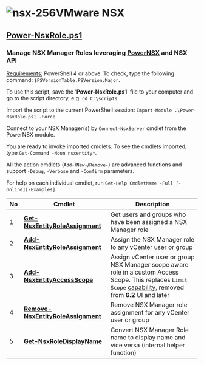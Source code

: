 # ![nsx-256](https://user-images.githubusercontent.com/6964549/49496838-920a3180-f86f-11e8-8c02-c924493b87dc.png)VMware NSX

## [Power-NsxRole.ps1](https://github.com/rgel/PowerCLi/blob/master/NSX/Power-NsxRole.ps1)

### Manage NSX Manager Roles leveraging [PowerNSX](https://github.com/vmware/powernsx) and NSX API

<ins>Requirements:</ins> PowerShell 4 or above. To check, type the following command: `$PSVersionTable.PSVersion.Major`.

To use this script, save the '<b>Power-NsxRole.ps1</b>' file to your computer and go to the script directory, e.g. `cd C:\scripts`.

Import the script to the current PowerShell session: `Import-Module .\Power-NsxRole.ps1 -Force`.

Connect to your NSX Manager(s) by `Connect-NsxServer` cmdlet from the PowerNSX module.

You are ready to invoke imported cmdlets. To see the cmdlets imported, type `Get-Command -Noun nsxentity*`.

All the action cmdlets (`Add-`/`New-`/`Remove-`) are advanced functions and support `-Debug`, `-Verbose` and `-Confirm` parameters.

For help on each individual cmdlet, run `Get-Help CmdletName -Full [-Online][-Examples]`.

|No|Cmdlet|Description|
|----|----|----|
|1|[<b>Get-NsxEntityRoleAssignment</b>](https://ps1code.com/2019/01/28/nsx-manager-roles-powernsx)|Get users and groups who have been assigned a NSX Manager role|
|2|[<b>Add-NsxEntityRoleAssignment</b>](https://ps1code.com/2019/01/28/nsx-manager-roles-powernsx)|Assign the NSX Manager role to any vCenter user or group|
|3|[<b>Add-NsxEntityAccessScope</b>](https://ps1code.com/2019/01/28/nsx-manager-roles-powernsx)|Assign vCenter user or group NSX Manager scope aware role in a custom Access Scope. This replaces `Limit Scope` [capability](https://vswitchzero.com/2018/10/19/limiting-user-scope-and-permissions-in-nsx/), removed from <b>6.2</b> UI and later|
|4|[<b>Remove-NsxEntityRoleAssignment</b>](https://ps1code.com/2019/01/28/nsx-manager-roles-powernsx)|Remove NSX Manager role assignment for any vCenter user or group|
|5|[<b>Get-NsxRoleDisplayName</b>](https://ps1code.com/2019/01/28/nsx-manager-roles-powernsx)|Convert NSX Manager Role name to display name and vice versa (internal helper function)|

